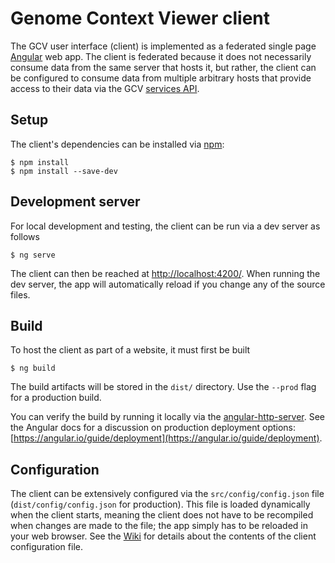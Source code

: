 # Genome Context Viewer client

The GCV user interface (client) is implemented as a federated single page [Angular](https://angular.io/) web app.
The client is federated because it does not necessarily consume data from the same server that hosts it, but rather, the client can be configured to consume data from multiple arbitrary hosts that provide access to their data via the GCV [services API](https://github.com/legumeinfo/lis_context_viewer/wiki/Services-API-v2).

## Setup

The client's dependencies can be installed via [npm](https://www.npmjs.com/):

    $ npm install
    $ npm install --save-dev

## Development server

For local development and testing, the client can be run via a dev server as follows

    $ ng serve

The client can then be reached at [http://localhost:4200/](http://localhost:4200/).
When running the dev server, the app will automatically reload if you change any of the source files.

## Build

To host the client as part of a website, it must first be built

    $ ng build

The build artifacts will be stored in the `dist/` directory.
Use the `--prod` flag for a production build.

You can verify the build by running it locally via the [angular-http-server](https://www.npmjs.com/package/angular-http-server).
See the Angular docs for a discussion on production deployment options: [https://angular.io/guide/deployment](https://angular.io/guide/deployment).

## Configuration

The client can be extensively configured via the `src/config/config.json` file (`dist/config/config.json` for production).
This file is loaded dynamically when the client starts, meaning the client does not have to be recompiled when changes are made to the file; the app simply has to be reloaded in your web browser.
See the [Wiki](https://github.com/legumeinfo/lis_context_viewer/wiki/Client-Configuration) for details about the contents of the client configuration file.
